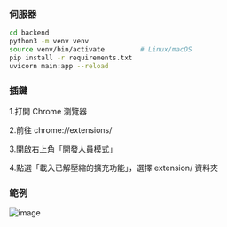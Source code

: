 ### 伺服器

```bash
cd backend
python3 -m venv venv
source venv/bin/activate         # Linux/macOS
pip install -r requirements.txt
uvicorn main:app --reload
```

### 插鍵
1.打開 Chrome 瀏覽器

2.前往 chrome://extensions/

3.開啟右上角「開發人員模式」

4.點選「載入已解壓縮的擴充功能」，選擇 extension/ 資料夾

### 範例
![image](https://github.com/user-attachments/assets/e3928645-d68b-4468-8ee0-060759317092)


